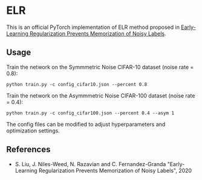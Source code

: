 # ELR
This is an official PyTorch implementation of ELR method proposed in [Early-Learning Regularization Prevents Memorization of Noisy Labels](). 


## Usage
Train the network on the Symmmetric Noise CIFAR-10 dataset (noise rate = 0.8):

```
python train.py -c config_cifar10.json --percent 0.8
```

Train the network on the Asymmmetric Noise CIFAR-100 dataset (noise rate = 0.4):

```
python train.py -c config_cifar100.json --percent 0.4 --asym 1
```

The config files can be modified to adjust hyperparameters and optimization settings. 


## References
- S. Liu, J. Niles-Weed, N. Razavian and C. Fernandez-Granda "Early-Learning Regularization Prevents Memorization of Noisy Labels", 2020
